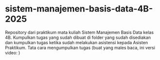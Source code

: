# sistem-manajemen-basis-data-4B-2025
Repository dari praktikum mata kuliah Sistem Manajemen Basis Data kelas 4B. Kumpulkan tugas yang sudah dibuat di folder yang sudah disediakan dan kumpulkan tugas ketika sudah melakukan asistensi kepada Asisten Praktikum.
Tata cara mengumpulkan tugas (buat yang males baca, ini versi video: )

